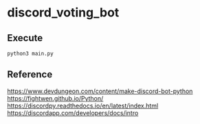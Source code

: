 # discord_voting_bot


## Execute
```
python3 main.py
```


## Reference
https://www.devdungeon.com/content/make-discord-bot-python  
https://fightwen.github.io/Python/  
https://discordpy.readthedocs.io/en/latest/index.html  
https://discordapp.com/developers/docs/intro
